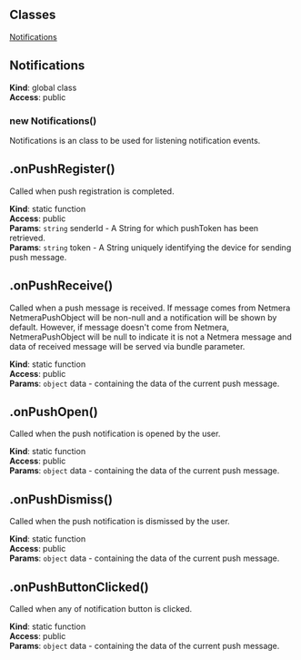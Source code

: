## Classes

<dl>
<dt><a href="#Notifications">Notifications</a></dt>
<dd></dd>
</dl>

<a name="Notifications"></a>

## Notifications
**Kind**: global class  
**Access**: public  
<a name="new_Notifications_new"></a>

### new Notifications()
Notifications is an class to be used for listening notification events.

<a name="onPushRegister"></a>

## .onPushRegister()
Called when push registration is completed.

**Kind**: static function  
**Access**: public  
**Params**: <code>string</code> senderId - A String for which pushToken has been retrieved.  
**Params**: <code>string</code> token - A String uniquely identifying the device for sending push message.  
<a name="onPushReceive"></a>

## .onPushReceive()
Called when a push message is received. If message comes from Netmera NetmeraPushObject will be non-null and a notification will be shown by default. However, if message doesn't come from Netmera, NetmeraPushObject will be null to indicate it is not a Netmera message and data of received message will be served via bundle parameter.

**Kind**: static function  
**Access**: public  
**Params**: <code>object</code> data - containing the data of the current push message.  
<a name="onPushOpen"></a>

## .onPushOpen()
Called when the push notification is opened by the user.

**Kind**: static function  
**Access**: public  
**Params**: <code>object</code>  data - containing the data of the current push message.  
<a name="onPushDismiss"></a>

## .onPushDismiss()
Called when the push notification is dismissed by the user.

**Kind**: static function  
**Access**: public  
**Params**: <code>object</code> data - containing the data of the current push message.  
<a name="onPushButtonClicked"></a>

## .onPushButtonClicked()
Called when any of notification button is clicked.

**Kind**: static function  
**Access**: public  
**Params**: <code>object</code> data - containing the data of the current push message.  

